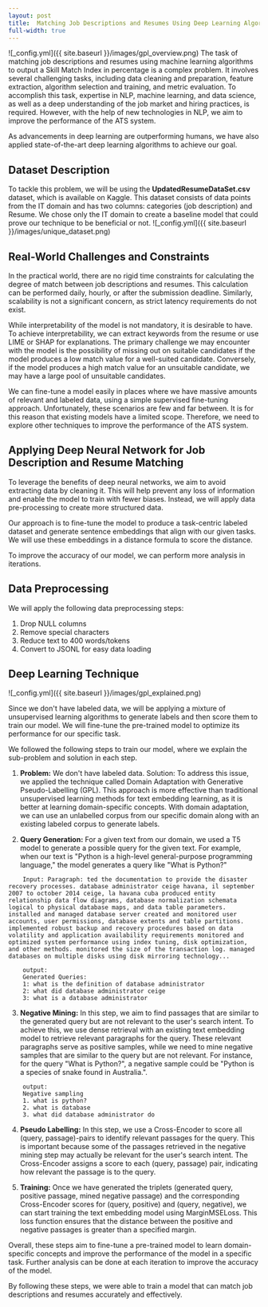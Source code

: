 ```yaml
---
layout: post
title:  Matching Job Descriptions and Resumes Using Deep Learning Algorithms - Jio Institute
full-width: true
---
```

![_config.yml]({{ site.baseurl }}/images/gpl_overview.png)
The task of matching job descriptions and resumes using machine learning algorithms to output a Skill Match Index in percentage is a complex problem. It involves several challenging tasks, including data cleaning and preparation, feature extraction, algorithm selection and training, and metric evaluation. To accomplish this task, expertise in NLP, machine learning, and data science, as well as a deep understanding of the job market and hiring practices, is required. However, with the help of new technologies in NLP, we aim to improve the performance of the ATS system.

As advancements in deep learning are outperforming humans, we have also applied state-of-the-art deep learning algorithms to achieve our goal.

## Dataset Description
To tackle this problem, we will be using the __UpdatedResumeDataSet.csv__ dataset, which is available on Kaggle. This dataset consists of data points from the IT domain and has two columns: categories (job description) and Resume. We chose only the IT domain to create a baseline model that could prove our technique to be beneficial or not.
![_config.yml]({{ site.baseurl }}/images/unique_dataset.png)

## Real-World Challenges and Constraints
In the practical world, there are no rigid time constraints for calculating the degree of match between job descriptions and resumes. This calculation can be performed daily, hourly, or after the submission deadline. Similarly, scalability is not a significant concern, as strict latency requirements do not exist.

While interpretability of the model is not mandatory, it is desirable to have. To achieve interpretability, we can extract keywords from the resume or use LIME or SHAP for explanations. The primary challenge we may encounter with the model is the possibility of missing out on suitable candidates if the model produces a low match value for a well-suited candidate. Conversely, if the model produces a high match value for an unsuitable candidate, we may have a large pool of unsuitable candidates.

We can fine-tune a model easily in places where we have massive amounts of relevant and labeled data, using a simple supervised fine-tuning approach. Unfortunately, these scenarios are few and far between. It is for this reason that existing models have a limited scope. Therefore, we need to explore other techniques to improve the performance of the ATS system.


## Applying Deep Neural Network for Job Description and Resume Matching
To leverage the benefits of deep neural networks, we aim to avoid extracting data by cleaning it. This will help prevent any loss of information and enable the model to train with fewer biases. Instead, we will apply data pre-processing to create more structured data.

Our approach is to fine-tune the model to produce a task-centric labeled dataset and generate sentence embeddings that align with our given tasks. We will use these embeddings in a distance formula to score the distance.

To improve the accuracy of our model, we can perform more analysis in iterations.

## Data Preprocessing
We will apply the following data preprocessing steps:

1. Drop NULL columns
2. Remove special characters
3. Reduce text to 400 words/tokens
4. Convert to JSONL for easy data loading

## Deep Learning Technique
![_config.yml]({{ site.baseurl }}/images/gpl_explained.png)

Since we don't have labeled data, we will be applying a mixture of unsupervised learning algorithms to generate labels and then score them to train our model. We will fine-tune the pre-trained model to optimize its performance for our specific task.

We followed the following steps to train our model, where we explain the sub-problem and solution in each step.

1. __Problem:__ We don't have labeled data.
Solution: To address this issue, we applied the technique called Domain Adaptation with Generative Pseudo-Labelling (GPL). This approach is more effective than traditional unsupervised learning methods for text embedding learning, as it is better at learning domain-specific concepts. With domain adaptation, we can use an unlabelled corpus from our specific domain along with an existing labeled corpus to generate labels.

2. __Query Generation:__ For a given text from our domain, we used a T5 model to generate a possible query for the given text. For example, when our text is "Python is a high-level general-purpose programming language," the model generates a query like "What is Python?"
```
    Input: Paragraph: ted the documentation to provide the disaster recovery processes. database administrator ceige havana, il september 2007 to october 2014 ceige, la havana cuba produced entity relationship data flow diagrams, database normalization schemata logical to physical database maps, and data table parameters. installed and managed database server created and monitored user accounts, user permissions, database extents and table partitions. implemented robust backup and recovery procedures based on data volatility and application availability requirements monitored and optimized system performance using index tuning, disk optimization, and other methods. monitored the size of the transaction log. managed databases on multiple disks using disk mirroring technology...

    output:
    Generated Queries:
    1: what is the definition of database administrator
    2: what did database administrator ceige
    3: what is a database administrator
```
3. __Negative Mining:__ In this step, we aim to find passages that are similar to the generated query but are not relevant to the user's search intent. To achieve this, we use dense retrieval with an existing text embedding model to retrieve relevant paragraphs for the query. These relevant paragraphs serve as positive samples, while we need to mine negative samples that are similar to the query but are not relevant. For instance, for the query "What is Python?", a negative sample could be "Python is a species of snake found in Australia.".

```
    output:
    Negative sampling
    1. what is python?
    2. what is database
    3. what did database administrator do
```

4. __Pseudo Labelling:__ In this step, we use a Cross-Encoder to score all (query, passage)-pairs to identify relevant passages for the query. This is important because some of the passages retrieved in the negative mining step may actually be relevant for the user's search intent. The Cross-Encoder assigns a score to each (query, passage) pair, indicating how relevant the passage is to the query.

5. __Training:__ Once we have generated the triplets (generated query, positive passage, mined negative passage) and the corresponding Cross-Encoder scores for (query, positive) and (query, negative), we can start training the text embedding model using MarginMSELoss. This loss function ensures that the distance between the positive and negative passages is greater than a specified margin.

Overall, these steps aim to fine-tune a pre-trained model to learn domain-specific concepts and improve the performance of the model in a specific task. Further analysis can be done at each iteration to improve the accuracy of the model.

By following these steps, we were able to train a model that can match job descriptions and resumes accurately and effectively.
